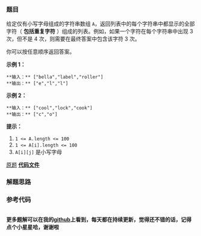 ### 题目
给定仅有小写字母组成的字符串数组 `A`，返回列表中的每个字符串中都显示的全部字符（ **包括重复字符**
）组成的列表。例如，如果一个字符在每个字符串中出现 3 次，但不是 4 次，则需要在最终答案中包含该字符 3 次。

你可以按任意顺序返回答案。



**示例 1：**

    
    
    **输入：** ["bella","label","roller"]
    **输出：** ["e","l","l"]
    

**示例 2：**

    
    
    **输入：** ["cool","lock","cook"]
    **输出：** ["c","o"]
    



**提示：**

  1. `1 <= A.length <= 100`
  2. `1 <= A[i].length <= 100`
  3. `A[i][j]` 是小写字母

[原题](https://leetcode-cn.com/problems/find-common-characters/)    **[代码文件]()**


### 解题思路




### 参考代码

```go


```




**更多题解可以在我的[github](https://github.com/LZH139/leetcode_Go)上看到，每天都在持续更新，觉得还不错的话，记得点个小星星哈，谢谢啦**
